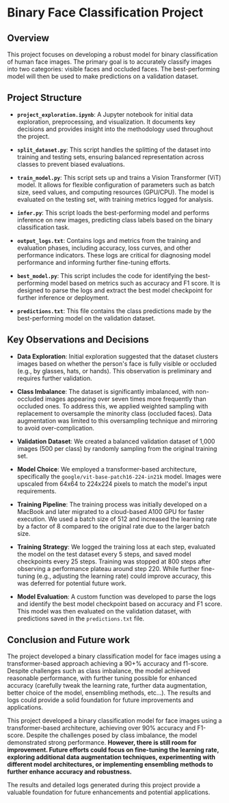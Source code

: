 # Binary Face Classification Project

## Overview

This project focuses on developing a robust model for binary classification of human face images. The primary goal is to accurately classify images into two categories: visible faces and occluded faces. The best-performing model will then be used to make predictions on a validation dataset.

## Project Structure

- **`project_exploration.ipynb`**: A Jupyter notebook for initial data exploration, preprocessing, and visualization. It documents key decisions and provides insight into the methodology used throughout the project.

- **`split_dataset.py`**: This script handles the splitting of the dataset into training and testing sets, ensuring balanced representation across classes to prevent biased evaluations.

- **`train_model.py`**: This script sets up and trains a Vision Transformer (ViT) model. It allows for flexible configuration of parameters such as batch size, seed values, and computing resources (GPU/CPU). The model is evaluated on the testing set, with training metrics logged for analysis.

- **`infer.py`**: This script loads the best-performing model and performs inference on new images, predicting class labels based on the binary classification task.

- **`output_logs.txt`**: Contains logs and metrics from the training and evaluation phases, including accuracy, loss curves, and other performance indicators. These logs are critical for diagnosing model performance and informing further fine-tuning efforts.

- **`best_model.py`**: This script includes the code for identifying the best-performing model based on metrics such as accuracy and F1 score. It is designed to parse the logs and extract the best model checkpoint for further inference or deployment.

- **`predictions.txt`**: This file contains the class predictions made by the best-performing model on the validation dataset.

## Key Observations and Decisions

- **Data Exploration**: Initial exploration suggested that the dataset clusters images based on whether the person's face is fully visible or occluded (e.g., by glasses, hats, or hands). This observation is preliminary and requires further validation.

- **Class Imbalance**: The dataset is significantly imbalanced, with non-occluded images appearing over seven times more frequently than occluded ones. To address this, we applied weighted sampling with replacement to oversample the minority class (occluded faces). Data augmentation was limited to this oversampling technique and mirroring to avoid over-complication.

- **Validation Dataset**: We created a balanced validation dataset of 1,000 images (500 per class) by randomly sampling from the original training set.

- **Model Choice**: We employed a transformer-based architecture, specifically the `google/vit-base-patch16-224-in21k` model. Images were upscaled from 64x64 to 224x224 pixels to match the model's input requirements.

- **Training Pipeline**: The training process was initially developed on a MacBook and later migrated to a cloud-based A100 GPU for faster execution. We used a batch size of 512 and increased the learning rate by a factor of 8 compared to the original rate due to the larger batch size.

- **Training Strategy**: We logged the training loss at each step, evaluated the model on the test dataset every 5 steps, and saved model checkpoints every 25 steps. Training was stopped at 800 steps after observing a performance plateau around step 220. While further fine-tuning (e.g., adjusting the learning rate) could improve accuracy, this was deferred for potential future work.

- **Model Evaluation**: A custom function was developed to parse the logs and identify the best model checkpoint based on accuracy and F1 score. This model was then evaluated on the validation dataset, with predictions saved in the `predictions.txt` file.

## Conclusion and Future work

The project developed a binary classification model for face images using a transformer-based approach achieving a 90+% accuracy and f1-score. Despite challenges such as class imbalance, the model achieved reasonable performance, with further tuning possible for enhanced accuracy (carefully tweak the learning rate, further data augmentation, better choice of the model, ensembling methods, etc...). The results and logs could provide a solid foundation for future improvements and applications.

This project developed a binary classification model for face images using a transformer-based architecture, achieving over 90% accuracy and F1-score. Despite the challenges posed by class imbalance, the model demonstrated strong performance. **However, there is still room for improvement. Future efforts could focus on fine-tuning the learning rate, exploring additional data augmentation techniques, experimenting with different model architectures, or implementing ensembling methods to further enhance accuracy and robustness.**

The results and detailed logs generated during this project provide a valuable foundation for future enhancements and potential applications.
